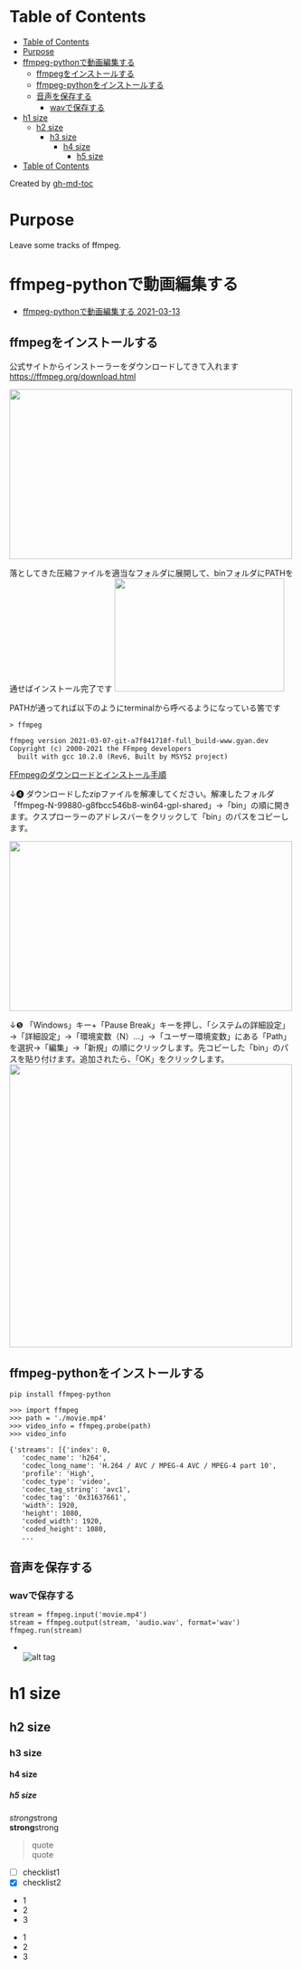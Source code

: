 Table of Contents
=================

   * [Table of Contents](#table-of-contents)
   * [Purpose](#purpose)
   * [ffmpeg-pythonで動画編集する](#ffmpeg-pythonで動画編集する)
      * [ffmpegをインストールする](#ffmpegをインストールする)
      * [ffmpeg-pythonをインストールする](#ffmpeg-pythonをインストールする)
      * [音声を保存する](#音声を保存する)
         * [wavで保存する](#wavで保存する)
   * [h1 size](#h1-size)
      * [h2 size](#h2-size)
         * [h3 size](#h3-size)
            * [h4 size](#h4-size)
               * [h5 size](#h5-size)
   * [Table of Contents](#table-of-contents-1)

Created by [gh-md-toc](https://github.com/ekalinin/github-markdown-toc)


# Purpose
Leave some tracks of ffmpeg.


# ffmpeg-pythonで動画編集する
* [ffmpeg-pythonで動画編集する 2021-03-13](https://qiita.com/studio_haneya/items/a2a6664c155cfa90ddcf)

## ffmpegをインストールする
公式サイトからインストーラーをダウンロードしてきて入れます
https://ffmpeg.org/download.html

<img src="https://qiita-user-contents.imgix.net/https%3A%2F%2Fqiita-image-store.s3.ap-northeast-1.amazonaws.com%2F0%2F277233%2F4b34d399-8a3c-bb11-38b0-ccecca54f757.png?ixlib=rb-4.0.0&auto=format&gif-q=60&q=75&w=1400&fit=max&s=90d431c2053a48f20c78f46a5795c6d1" width="500" height="300">  

落としてきた圧縮ファイルを適当なフォルダに展開して、binフォルダにPATHを通せばインストール完了です
<img src="https://qiita-user-contents.imgix.net/https%3A%2F%2Fqiita-image-store.s3.ap-northeast-1.amazonaws.com%2F0%2F277233%2F34f968b2-b473-32d4-b0a7-9ff5298d1cfc.png?ixlib=rb-4.0.0&auto=format&gif-q=60&q=75&w=1400&fit=max&s=978c8de88ba9f67373b36b78b1562b57" width="300" height="200">  


PATHが通ってれば以下のようにterminalから呼べるようになっている筈です
```
> ffmpeg

ffmpeg version 2021-03-07-git-a7f841718f-full_build-www.gyan.dev Copyright (c) 2000-2021 the FFmpeg developers
  built with gcc 10.2.0 (Rev6, Built by MSYS2 project)
```

[FFmpegのダウンロードとインストール手順](https://jp.videoproc.com/edit-convert/how-to-download-and-install-ffmpeg.htm) 

↓❹ ダウンロードしたzipファイルを解凍してください。解凍したフォルダ「ffmpeg-N-99880-g8fbcc546b8-win64-gpl-shared」→「bin」の順に開きます。クスプローラーのアドレスバーをクリックして「bin」のパスをコピーします。

<img src="https://jp.videoproc.com/edit-convert/images/seo-img/mj-20201109-05.jpg" width="500" height="300">  


↓❺ 「Windows」キー+「Pause Break」キーを押し、「システムの詳細設定」→「詳細設定」→「環境変数（N）...」→「ユーザー環境変数」にある「Path」を選択→「編集」→「新規」の順にクリックします。先コピーした「bin」のパスを貼り付けます。追加されたら、「OK」をクリックします。
<img src="https://jp.videoproc.com/edit-convert/images/seo-img/mj-20201109-06.jpg" width="500" height="500">  


## ffmpeg-pythonをインストールする
```
pip install ffmpeg-python
```

```
>>> import ffmpeg
>>> path = './movie.mp4'
>>> video_info = ffmpeg.probe(path)
>>> video_info

{'streams': [{'index': 0,
   'codec_name': 'h264',
   'codec_long_name': 'H.264 / AVC / MPEG-4 AVC / MPEG-4 part 10',
   'profile': 'High',
   'codec_type': 'video',
   'codec_tag_string': 'avc1',
   'codec_tag': '0x31637661',
   'width': 1920,
   'height': 1080,
   'coded_width': 1920,
   'coded_height': 1080, 
   ...
```

## 音声を保存する 
### wavで保存する

```
stream = ffmpeg.input('movie.mp4')
stream = ffmpeg.output(stream, 'audio.wav', format='wav')
ffmpeg.run(stream)
```


* []()  
![alt tag]()

# h1 size

## h2 size

### h3 size

#### h4 size

##### h5 size

*strong*strong  
**strong**strong  

> quote  
> quote

- [ ] checklist1
- [x] checklist2

* 1
* 2
* 3

- 1
- 2
- 3
